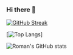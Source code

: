 ### Hi there 👋

[![GitHub Streak](https://github-readme-streak-stats.herokuapp.com?user=romankhadka&theme=dark)](https://git.io/streak-stats)

[![Top Langs](https://github-readme-stats.vercel.app/api/top-langs/?username=romankhadka)]

![Roman's GitHub stats](https://github-readme-stats.vercel.app/api?username=romankhadka&hide=&show=prs_merged&theme=transparent&include_all_commits=true&show_icons=true)

